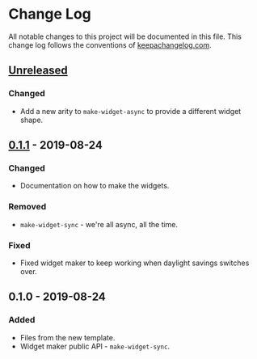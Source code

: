 # Change Log
All notable changes to this project will be documented in this file. This change log follows the conventions of [keepachangelog.com](http://keepachangelog.com/).

## [Unreleased]
### Changed
- Add a new arity to `make-widget-async` to provide a different widget shape.

## [0.1.1] - 2019-08-24
### Changed
- Documentation on how to make the widgets.

### Removed
- `make-widget-sync` - we're all async, all the time.

### Fixed
- Fixed widget maker to keep working when daylight savings switches over.

## 0.1.0 - 2019-08-24
### Added
- Files from the new template.
- Widget maker public API - `make-widget-sync`.

[Unreleased]: https://github.com/your-name/clj-jeromq/compare/0.1.1...HEAD
[0.1.1]: https://github.com/your-name/clj-jeromq/compare/0.1.0...0.1.1
